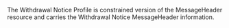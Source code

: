 
The Withdrawal Notice Profile is constrained version of the MessageHeader resource and carries the Withdrawal Notice MessageHeader information. 
